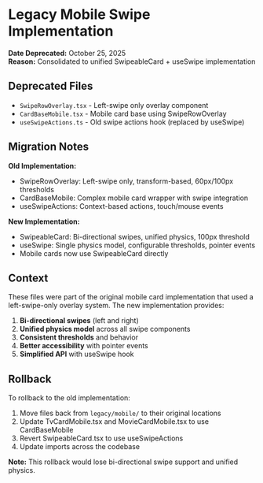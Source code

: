 # Legacy Mobile Swipe Implementation

**Date Deprecated:** October 25, 2025  
**Reason:** Consolidated to unified SwipeableCard + useSwipe implementation

## Deprecated Files

- `SwipeRowOverlay.tsx` - Left-swipe only overlay component
- `CardBaseMobile.tsx` - Mobile card base using SwipeRowOverlay
- `useSwipeActions.ts` - Old swipe actions hook (replaced by useSwipe)

## Migration Notes

**Old Implementation:**
- SwipeRowOverlay: Left-swipe only, transform-based, 60px/100px thresholds
- CardBaseMobile: Complex mobile card wrapper with swipe integration
- useSwipeActions: Context-based actions, touch/mouse events

**New Implementation:**
- SwipeableCard: Bi-directional swipes, unified physics, 100px threshold
- useSwipe: Single physics model, configurable thresholds, pointer events
- Mobile cards now use SwipeableCard directly

## Context

These files were part of the original mobile card implementation that used a left-swipe-only overlay system. The new implementation provides:

1. **Bi-directional swipes** (left and right)
2. **Unified physics model** across all swipe components
3. **Consistent thresholds** and behavior
4. **Better accessibility** with pointer events
5. **Simplified API** with useSwipe hook

## Rollback

To rollback to the old implementation:
1. Move files back from `legacy/mobile/` to their original locations
2. Update TvCardMobile.tsx and MovieCardMobile.tsx to use CardBaseMobile
3. Revert SwipeableCard.tsx to use useSwipeActions
4. Update imports across the codebase

**Note:** This rollback would lose bi-directional swipe support and unified physics.




